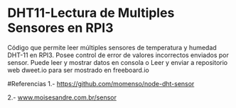 # DHT11-Lectura de Multiples Sensores en RPI3
Código que permite leer múltiples sensores de temperatura y humedad DHT-11 en RPI3.
Posee control de error de valores incorrectos enviados por sensor.
Puede leer y mostrar datos en consola o
Leer y enviar a repositorio web dweet.io para ser  mostrado en freeboard.io



#Referencias
1.- https://github.com/momenso/node-dht-sensor

2.- www.moisesandre.com.br/sensor
